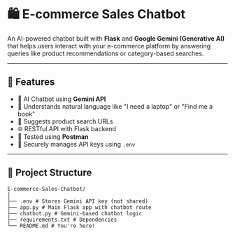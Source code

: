 # 🛍️ E-commerce Sales Chatbot

An AI-powered chatbot built with **Flask** and **Google Gemini (Generative AI)** that helps users interact with your e-commerce platform by answering queries like product recommendations or category-based searches.

---

## 🚀 Features

- 🤖 AI Chatbot using **Gemini API**
- 🧠 Understands natural language like "I need a laptop" or "Find me a book"
- 🔎 Suggests product search URLs
- 🌐 RESTful API with Flask backend
- 🧪 Tested using **Postman**
- 🔐 Securely manages API keys using `.env`

---

## 📁 Project Structure
```
E-commerce-Sales-Chatbot/
│
├── .env # Stores Gemini API key (not shared)
├── app.py # Main Flask app with chatbot route
├── chatbot.py # Gemini-based chatbot logic
├── requirements.txt # Dependencies
└── README.md # You're here!
```
